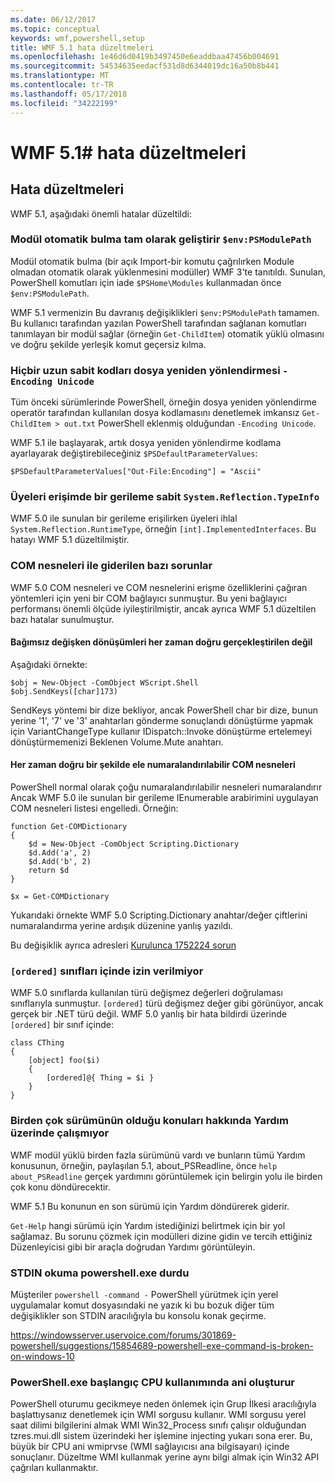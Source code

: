 ```yaml
---
ms.date: 06/12/2017
ms.topic: conceptual
keywords: wmf,powershell,setup
title: WMF 5.1 hata düzeltmeleri
ms.openlocfilehash: 1e46d6d0419b3497450e6eaddbaa47456b004691
ms.sourcegitcommit: 54534635eedacf531d8d6344019dc16a50b8b441
ms.translationtype: MT
ms.contentlocale: tr-TR
ms.lasthandoff: 05/17/2018
ms.locfileid: "34222199"
---
```

# <a name="bug-fixes-in-wmf-51"></a>WMF 5.1# hata düzeltmeleri

## <a name="bug-fixes"></a>Hata düzeltmeleri ##

WMF 5.1, aşağıdaki önemli hatalar düzeltildi:

### <a name="module-auto-discovery-fully-honors-envpsmodulepath"></a>Modül otomatik bulma tam olarak geliştirir `$env:PSModulePath` ###

Modül otomatik bulma (bir açık Import-bir komutu çağrılırken Module olmadan otomatik olarak yüklenmesini modüller) WMF 3'te tanıtıldı.
Sunulan, PowerShell komutları için iade `$PSHome\Modules` kullanmadan önce `$env:PSModulePath`.

WMF 5.1 vermenizin Bu davranış değişiklikleri `$env:PSModulePath` tamamen.
Bu kullanıcı tarafından yazılan PowerShell tarafından sağlanan komutları tanımlayan bir modül sağlar (örneğin `Get-ChildItem`) otomatik yüklü olmasını ve doğru şekilde yerleşik komut geçersiz kılma.

### <a name="file-redirection-no-longer-hard-codes--encoding-unicode"></a>Hiçbir uzun sabit kodları dosya yeniden yönlendirmesi `-Encoding Unicode` ###

Tüm önceki sürümlerinde PowerShell, örneğin dosya yeniden yönlendirme operatör tarafından kullanılan dosya kodlamasını denetlemek imkansız `Get-ChildItem > out.txt` PowerShell eklenmiş olduğundan `-Encoding Unicode`.

WMF 5.1 ile başlayarak, artık dosya yeniden yönlendirme kodlama ayarlayarak değiştirebileceğiniz `$PSDefaultParameterValues`:

```
$PSDefaultParameterValues["Out-File:Encoding"] = "Ascii"
```

### <a name="fixed-a-regression-in-accessing-members-of-systemreflectiontypeinfo"></a>Üyeleri erişimde bir gerileme sabit `System.Reflection.TypeInfo` ###

WMF 5.0 ile sunulan bir gerileme erişilirken üyeleri ihlal `System.Reflection.RuntimeType`, örneğin `[int].ImplementedInterfaces`.
Bu hatayı WMF 5.1 düzeltilmiştir.


### <a name="fixed-some-issues-with-com-objects"></a>COM nesneleri ile giderilen bazı sorunlar ###

WMF 5.0 COM nesneleri ve COM nesnelerini erişme özelliklerini çağıran yöntemleri için yeni bir COM bağlayıcı sunmuştur.
Bu yeni bağlayıcı performansı önemli ölçüde iyileştirilmiştir, ancak ayrıca WMF 5.1 düzeltilen bazı hatalar sunulmuştur.

#### <a name="argument-conversions-were-not-always-performed-correctly"></a>Bağımsız değişken dönüşümleri her zaman doğru gerçekleştirilen değil ####

Aşağıdaki örnekte:

```
$obj = New-Object -ComObject WScript.Shell
$obj.SendKeys([char]173)
```

SendKeys yöntemi bir dize bekliyor, ancak PowerShell char bir dize, bunun yerine '1', '7' ve '3' anahtarları gönderme sonuçlandı dönüştürme yapmak için VariantChangeType kullanır IDispatch::Invoke dönüştürme ertelemeyi dönüştürmemenizi Beklenen Volume.Mute anahtarı.

#### <a name="enumerable-com-objects-not-always-handled-correctly"></a>Her zaman doğru bir şekilde ele numaralandırılabilir COM nesneleri ####

PowerShell normal olarak çoğu numaralandırılabilir nesneleri numaralandırır Ancak WMF 5.0 ile sunulan bir gerileme IEnumerable arabirimini uygulayan COM nesneleri listesi engelledi.  Örneğin:

```
function Get-COMDictionary
{
    $d = New-Object -ComObject Scripting.Dictionary
    $d.Add('a', 2)
    $d.Add('b', 2)
    return $d
}

$x = Get-COMDictionary
```

Yukarıdaki örnekte WMF 5.0 Scripting.Dictionary anahtar/değer çiftlerini numaralandırma yerine ardışık düzenine yanlış yazıldı.

Bu değişiklik ayrıca adresleri [Kurulunca 1752224 sorun](https://connect.microsoft.com/PowerShell/feedback/details/1752224)

### <a name="ordered-was-not-allowed-inside-classes"></a>`[ordered]` sınıfları içinde izin verilmiyor ###

WMF 5.0 sınıflarda kullanılan türü değişmez değerleri doğrulaması sınıflarıyla sunmuştur.
`[ordered]` türü değişmez değer gibi görünüyor, ancak gerçek bir .NET türü değil.
WMF 5.0 yanlış bir hata bildirdi üzerinde `[ordered]` bir sınıf içinde:

```
class CThing
{
    [object] foo($i)
    {
        [ordered]@{ Thing = $i }
    }
}
```


### <a name="help-on-about-topics-with-multiple-versions-does-not-work"></a>Birden çok sürümünün olduğu konuları hakkında Yardım üzerinde çalışmıyor ###

WMF modül yüklü birden fazla sürümünü vardı ve bunların tümü Yardım konusunun, örneğin, paylaşılan 5.1, about_PSReadline, önce `help about_PSReadline` gerçek yardımını görüntülemek için belirgin yolu ile birden çok konu döndürecektir.

WMF 5.1 Bu konunun en son sürümü için Yardım döndürerek giderir.

`Get-Help` hangi sürümü için Yardım istediğinizi belirtmek için bir yol sağlamaz.
Bu sorunu çözmek için modülleri dizine gidin ve tercih ettiğiniz Düzenleyicisi gibi bir araçla doğrudan Yardımı görüntüleyin.

### <a name="powershellexe-reading-from-stdin-stopped-working"></a>STDIN okuma powershell.exe durdu

Müşteriler `powershell -command -` PowerShell yürütmek için yerel uygulamalar komut dosyasındaki ne yazık ki bu bozuk diğer tüm değişiklikler son STDIN aracılığıyla bu konsolu konak geçirme.

https://windowsserver.uservoice.com/forums/301869-powershell/suggestions/15854689-powershell-exe-command-is-broken-on-windows-10

### <a name="powershellexe-creates-spike-in-cpu-usage-on-startup"></a>PowerShell.exe başlangıç CPU kullanımında ani oluşturur

PowerShell oturumu gecikmeye neden önlemek için Grup İlkesi aracılığıyla başlattıysanız denetlemek için WMI sorgusu kullanır.
WMI sorgusu yerel saat dilimi bilgilerini almak WMI Win32_Process sınıfı çalışır olduğundan tzres.mui.dll sistem üzerindeki her işlemine injecting yukarı sona erer.
Bu, büyük bir CPU ani wmiprvse (WMI sağlayıcısı ana bilgisayarı) içinde sonuçlanır.
Düzeltme WMI kullanmak yerine aynı bilgi almak için Win32 API çağrıları kullanmaktır.
